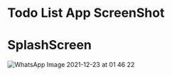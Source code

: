 # Todo List App ScreenShot

# SplashScreen
![WhatsApp Image 2021-12-23 at 01 46 22](https://user-images.githubusercontent.com/61332266/147142232-2cfb34d1-14e7-4579-bcfd-f10ee5c69447.jpg)
